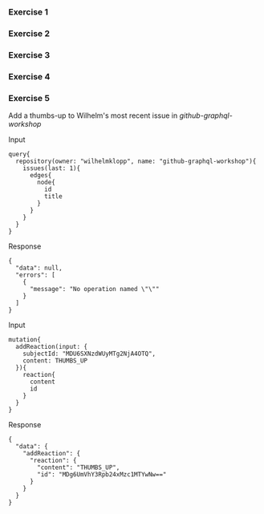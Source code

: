 ### Exercise 1

### Exercise 2

### Exercise 3

### Exercise 4

### Exercise 5

Add a thumbs-up to Wilhelm's most recent issue in _github-graphql-workshop_

Input
```
query{
  repository(owner: "wilhelmklopp", name: "github-graphql-workshop"){
    issues(last: 1){
      edges{
        node{
          id
          title
        }
      }
    }
  }
}
```
Response
```
{
  "data": null,
  "errors": [
    {
      "message": "No operation named \"\""
    }
  ]
}
```
Input
```
mutation{
  addReaction(input: {
    subjectId: "MDU6SXNzdWUyMTg2NjA4OTQ",
    content: THUMBS_UP
  }){
    reaction{
      content
      id
    }
  }
}
```
Response
```
{
  "data": {
    "addReaction": {
      "reaction": {
        "content": "THUMBS_UP",
        "id": "MDg6UmVhY3Rpb24xMzc1MTYwNw=="
      }
    }
  }
}
```
